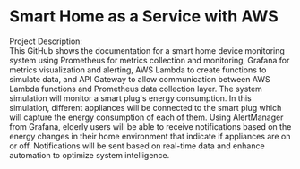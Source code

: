 # Smart Home as a Service with AWS #
Project Description:  
This GitHub shows the documentation for a smart home device monitoring system using Prometheus for metrics collection and monitoring, 
Grafana for metrics visualization and alerting, AWS Lambda to create functions to simulate data, and API Gateway to allow communication
between AWS Lambda functions and Prometheus data collection layer. The system simulation will monitor a smart plug's energy consumption. 
In this simulation, different appliances will be connected to the smart plug which will capture the energy consumption of each of them.
Using AlertManager from Grafana, elderly users will be able to receive notifications based on the energy changes in their home environment that indicate if 
appliances are on or off. Notifications will be sent based on real-time data and enhance automation to optimize system intelligence.    
    
